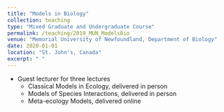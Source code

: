 ```yaml
---
title: "Models in Biology"
collection: teaching
type: "Mixed Graduate and Undergraduate Course"
permalink: /teaching/2019_MUN_ModelsBio
venue: "Memorial University of Newfoundland, Department of Biology"
date: 2020-01-01
location: "St. John's, Canada"
excerpt: " "
---
```


- Guest lecturer for three lectures
  - Classical Models in Ecology, delivered in person
  - Models of Species Interactions, delivered in person
  - Meta-ecology Models, delivered online
